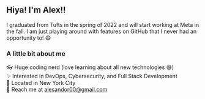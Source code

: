 ## Hiya! I'm Alex!!

I graduated from Tufts in the spring of 2022 and will start working at Meta in the fall. I am just playing around with features on GitHub that I never had an opportunity to! :smile:

### A little bit about me

:eyeglasses: Huge coding nerd (love learning about all new technologies :sweat_smile:)  
:sparkles: Interested in DevOps, Cybersecurity, and Full Stack Development  
:office: Located in New York City  
:e-mail: Reach me at alesandor00@gmail.com  

